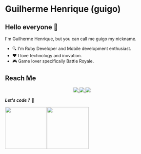 # Guilherme Henrique (guigo)

## Hello everyone 👋

I'm Guilherme Henrique, but you can call me guigo my nickname.

- :mag:  I'm Ruby Developer and Mobile development enthusiast. 
- :heart:  I love technology and inovation. 
- :video_game:  Game lover specifically Battle Royale. 

## Reach Me

<p id="socialIcons" align="center">
  <a href="https://www.linkedin.com/in/guilherme-henrique-14408957/" alt="LinkedIn">
     <img src="https://img.shields.io/badge/-LinkedIn-blue?style=flat-square&logo=linkedin" />
  </a>
  <a href="https://www.linkedin.com/in/guilherme-henrique-14408957/" alt="Gmail">
    <img src="https://img.shields.io/badge/-Gmail-c14438?style=flat-square&logo=Gmail&logoColor=white&link=mailto:guilherme.tr.silva@gmail.com" />
  </a>   
  <img src="https://visitor-badge.glitch.me/badge?page_id=guigo/guigo"> 
</p>



_**Let's code ?**_ :rocket:


<img align="" height="137px" src="https://github-readme-stats.vercel.app/api?username=guigo&hide_title=true&hide_border=true&show_icons=true&include_all_commits=true&line_height=21&bg_color=0,EC6C6C,FFD479,FFFC79,73FA79&theme=graywhite" /><!-- wi*quL3fcV --><img align="" height="137px" src="https://github-readme-stats.vercel.app/api/top-langs/?username=guigo&hide_title=true&hide_border=true&layout=compact&bg_color=0,73FA79,73FDFF,D783FF&theme=graywhite" />




